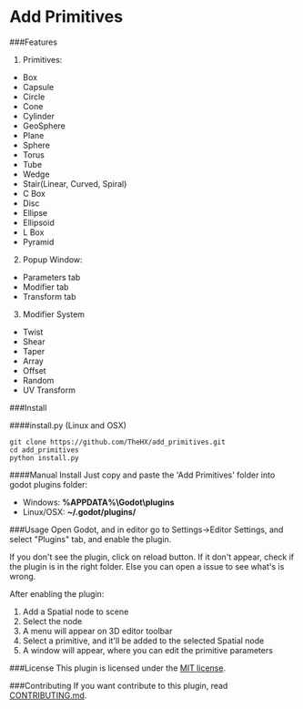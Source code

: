 # Add Primitives

###Features
1. Primitives:
  * Box
  * Capsule
  * Circle
  * Cone
  * Cylinder
  * GeoSphere
  * Plane
  * Sphere
  * Torus
  * Tube
  * Wedge
  * Stair(Linear, Curved, Spiral)
  * C Box
  * Disc
  * Ellipse
  * Ellipsoid
  * L Box
  * Pyramid

2. Popup Window:
  * Parameters tab
  * Modifier tab
  * Transform tab

3. Modifier System
  * Twist
  * Shear
  * Taper
  * Array
  * Offset
  * Random
  * UV Transform

###Install

####install.py (Linux and OSX)
```
git clone https://github.com/TheHX/add_primitives.git
cd add_primitives
python install.py
```

####Manual Install
Just copy and paste the 'Add Primitives' folder into godot plugins folder:

* Windows: **%APPDATA%\Godot\plugins**
* Linux/OSX: **~/.godot/plugins/**

###Usage
Open Godot, and in editor go to Settings->Editor Settings, and select "Plugins" tab, and enable the plugin. 

If you don't see the plugin, click on reload button. If it don't appear, check if the plugin is in the 
right folder. Else you can open a issue to see what's is wrong.

After enabling the plugin:

1. Add a Spatial node to scene
2. Select the node
3. A menu will appear on 3D editor toolbar
4. Select a primitive, and it'll be added to the selected Spatial node
5. A window will appear, where you can edit the primitive parameters

###License
This plugin is licensed under the [MIT license](https://github.com/TheHX/add_primitives/blob/master/LICENSE.md).

###Contributing
If you want contribute to this plugin, read [CONTRIBUTING.md](https://github.com/TheHX/add_primitives/blob/master/CONTRIBUTING.md).
